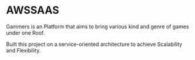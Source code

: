 # AWSSAAS
Gammers is an  Platform that aims to bring various kind and genre of games under one Roof.
<p>Built this project on a service-oriented architecture to achieve Scalability and Flexibility.
